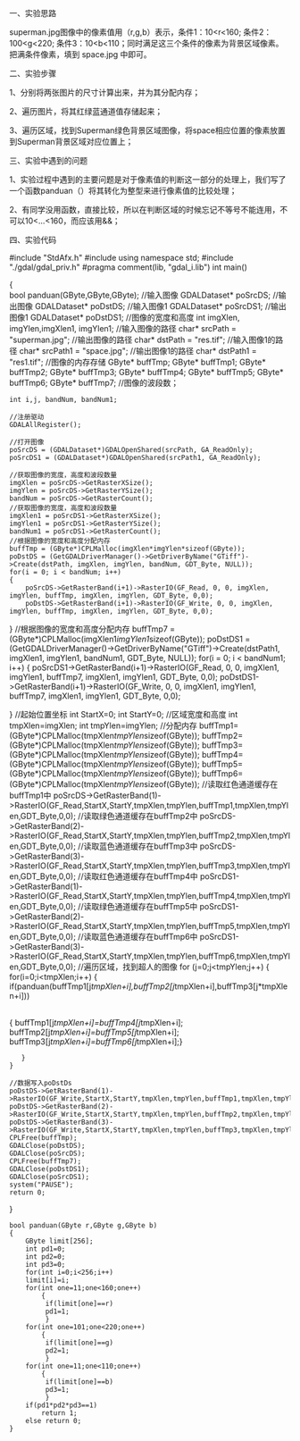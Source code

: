 一、实验思路

superman.jpg图像中的像素值用（r,g,b）表示，条件1：10<r<160; 条件2：100<g<220; 条件3：10<b<110；同时满足这三个条件的像素为背景区域像素。把满条件像素，填到 space.jpg 中即可。

二、实验步骤

1、分别将两张图片的尺寸计算出来，并为其分配内存；

2、遍历图片，将其红绿蓝通道值存储起来；

3、遍历区域，找到Superman绿色背景区域图像，将space相应位置的像素放置到Superman背景区域对应位置上；

三、实验中遇到的问题

1、实验过程中遇到的主要问题是对于像素值的判断这一部分的处理上，我们写了一个函数panduan（）将其转化为整型来进行像素值的比较处理；

2、有同学没用函数，直接比较，所以在判断区域的时候忘记不等号不能连用，不可以10<...<160，而应该用&&；

四、实验代码



#include "StdAfx.h"
#include <iostream>
using namespace std;
#include "./gdal/gdal_priv.h"
#pragma comment(lib, "gdal_i.lib")
int main()

{	
	bool panduan(GByte,GByte,GByte);
	//输入图像
	GDALDataset* poSrcDS;
	//输出图像
	GDALDataset* poDstDS;
	//输入图像1
	GDALDataset* poSrcDS1;
	//输出图像1
	GDALDataset* poDstDS1;
	//图像的宽度和高度
	int imgXlen, imgYlen,imgXlen1, imgYlen1;
	//输入图像的路径
	char* srcPath = "superman.jpg";
	//输出图像的路径
	char* dstPath = "res.tif";
	//输入图像1的路径
	char* srcPath1 = "space.jpg";
	//输出图像1的路径
	char* dstPath1 = "res1.tif";
	//图像的内存存储
	GByte* buffTmp;
	GByte* buffTmp1;
	GByte* buffTmp2;
	GByte* buffTmp3;
	GByte* buffTmp4;
	GByte* buffTmp5;
	GByte* buffTmp6;
	GByte* buffTmp7;
	//图像的波段数；
	
	int i,j, bandNum, bandNum1;
	
	//注册驱动
	GDALAllRegister();
	
	//打开图像
	poSrcDS = (GDALDataset*)GDALOpenShared(srcPath, GA_ReadOnly);
	poSrcDS1 = (GDALDataset*)GDALOpenShared(srcPath1, GA_ReadOnly);
	
	//获取图像的宽度，高度和波段数量
	imgXlen = poSrcDS->GetRasterXSize();
	imgYlen = poSrcDS->GetRasterYSize();
	bandNum = poSrcDS->GetRasterCount();
	//获取图像的宽度，高度和波段数量
	imgXlen1 = poSrcDS1->GetRasterXSize();
	imgYlen1 = poSrcDS1->GetRasterYSize();
	bandNum1 = poSrcDS1->GetRasterCount();
	//根据图像的宽度和高度分配内存
	buffTmp = (GByte*)CPLMalloc(imgXlen*imgYlen*sizeof(GByte));
	poDstDS = (GetGDALDriverManager()->GetDriverByName("GTiff")->Create(dstPath, imgXlen, imgYlen, bandNum, GDT_Byte, NULL));
	for(i = 0; i < bandNum; i++)
	{
		poSrcDS->GetRasterBand(i+1)->RasterIO(GF_Read, 0, 0, imgXlen, imgYlen, buffTmp, imgXlen, imgYlen, GDT_Byte, 0,0);
		poDstDS->GetRasterBand(i+1)->RasterIO(GF_Write, 0, 0, imgXlen, imgYlen, buffTmp, imgXlen, imgYlen, GDT_Byte, 0,0);

   }
	//根据图像的宽度和高度分配内存
    buffTmp7 = (GByte*)CPLMalloc(imgXlen1*imgYlen1*sizeof(GByte));
	poDstDS1 = (GetGDALDriverManager()->GetDriverByName("GTiff")->Create(dstPath1, imgXlen1, imgYlen1, bandNum1, GDT_Byte, NULL));
	for(i = 0; i < bandNum1; i++)
	{
		poSrcDS1->GetRasterBand(i+1)->RasterIO(GF_Read, 0, 0, imgXlen1, imgYlen1, buffTmp7, imgXlen1, imgYlen1, GDT_Byte, 0,0);
		poDstDS1->GetRasterBand(i+1)->RasterIO(GF_Write, 0, 0, imgXlen1, imgYlen1, buffTmp7, imgXlen1, imgYlen1, GDT_Byte, 0,0);
		
   }
	//起始位置坐标
    int StartX=0;
	int StartY=0;
	//区域宽度和高度
	int tmpXlen=imgXlen;
	int tmpYlen=imgYlen;
	//分配内存
	buffTmp1=(GByte*)CPLMalloc(tmpXlen*tmpYlen*sizeof(GByte));
	buffTmp2=(GByte*)CPLMalloc(tmpXlen*tmpYlen*sizeof(GByte));
	buffTmp3=(GByte*)CPLMalloc(tmpXlen*tmpYlen*sizeof(GByte));
	buffTmp4=(GByte*)CPLMalloc(tmpXlen*tmpYlen*sizeof(GByte));
	buffTmp5=(GByte*)CPLMalloc(tmpXlen*tmpYlen*sizeof(GByte));
	buffTmp6=(GByte*)CPLMalloc(tmpXlen*tmpYlen*sizeof(GByte));
	//读取红色通道缓存在buffTmp1中
	poSrcDS->GetRasterBand(1)->RasterIO(GF_Read,StartX,StartY,tmpXlen,tmpYlen,buffTmp1,tmpXlen,tmpYlen,GDT_Byte,0,0);
	//读取绿色通道缓存在buffTmp2中
	poSrcDS->GetRasterBand(2)->RasterIO(GF_Read,StartX,StartY,tmpXlen,tmpYlen,buffTmp2,tmpXlen,tmpYlen,GDT_Byte,0,0);
	//读取蓝色通道缓存在buffTmp3中
	poSrcDS->GetRasterBand(3)->RasterIO(GF_Read,StartX,StartY,tmpXlen,tmpYlen,buffTmp3,tmpXlen,tmpYlen,GDT_Byte,0,0);
	//读取红色通道缓存在buffTmp4中
	poSrcDS1->GetRasterBand(1)->RasterIO(GF_Read,StartX,StartY,tmpXlen,tmpYlen,buffTmp4,tmpXlen,tmpYlen,GDT_Byte,0,0);
	//读取绿色通道缓存在buffTmp5中
	poSrcDS1->GetRasterBand(2)->RasterIO(GF_Read,StartX,StartY,tmpXlen,tmpYlen,buffTmp5,tmpXlen,tmpYlen,GDT_Byte,0,0);
	//读取蓝色通道缓存在buffTmp6中
	poSrcDS1->GetRasterBand(3)->RasterIO(GF_Read,StartX,StartY,tmpXlen,tmpYlen,buffTmp6,tmpXlen,tmpYlen,GDT_Byte,0,0);
	//遍历区域，找到超人的图像
	for (j=0;j<tmpYlen;j++)
	{
	   for(i=0;i<tmpXlen;i++)
	   {
		   if(panduan(buffTmp1[j*tmpXlen+i],buffTmp2[j*tmpXlen+i],buffTmp3[j*tmpXlen+i]))
			  
​		  
				  { buffTmp1[j*tmpXlen+i]=buffTmp4[j*tmpXlen+i];
		           buffTmp2[j*tmpXlen+i]=buffTmp5[j*tmpXlen+i];
				   buffTmp3[j*tmpXlen+i]=buffTmp6[j*tmpXlen+i];}
	
	   }
	}
	
	//数据写入poDstDs
	poDstDS->GetRasterBand(1)->RasterIO(GF_Write,StartX,StartY,tmpXlen,tmpYlen,buffTmp1,tmpXlen,tmpYlen,GDT_Byte,0,0);
	poDstDS->GetRasterBand(2)->RasterIO(GF_Write,StartX,StartY,tmpXlen,tmpYlen,buffTmp2,tmpXlen,tmpYlen,GDT_Byte,0,0);
	poDstDS->GetRasterBand(3)->RasterIO(GF_Write,StartX,StartY,tmpXlen,tmpYlen,buffTmp3,tmpXlen,tmpYlen,GDT_Byte,0,0);
	CPLFree(buffTmp);
	GDALClose(poDstDS);
	GDALClose(poSrcDS);
	CPLFree(buffTmp7);
	GDALClose(poDstDS1);
	GDALClose(poSrcDS1);
	system("PAUSE");
	return 0;
}

	bool panduan(GByte r,GByte g,GByte b)
	{
		GByte limit[256];
		int pd1=0;
		int pd2=0;
		int pd3=0;
	    for(int i=0;i<256;i++)
		limit[i]=i;
		for(int one=11;one<160;one++)
			{
			 if(limit[one]==r)
			 pd1=1;
		     }
		for(int one=101;one<220;one++)
			{
			 if(limit[one]==g)
			 pd2=1;
		     }
		for(int one=11;one<110;one++)
			{
			 if(limit[one]==b)
			 pd3=1;
		     }
		if(pd1*pd2*pd3==1)
			return 1;
		else return 0;
	}
